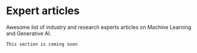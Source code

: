 # Expert articles

Awesome list of industry and research experts articles on Machine Learning and Generative AI.

```{note}
This section is coming soon
```